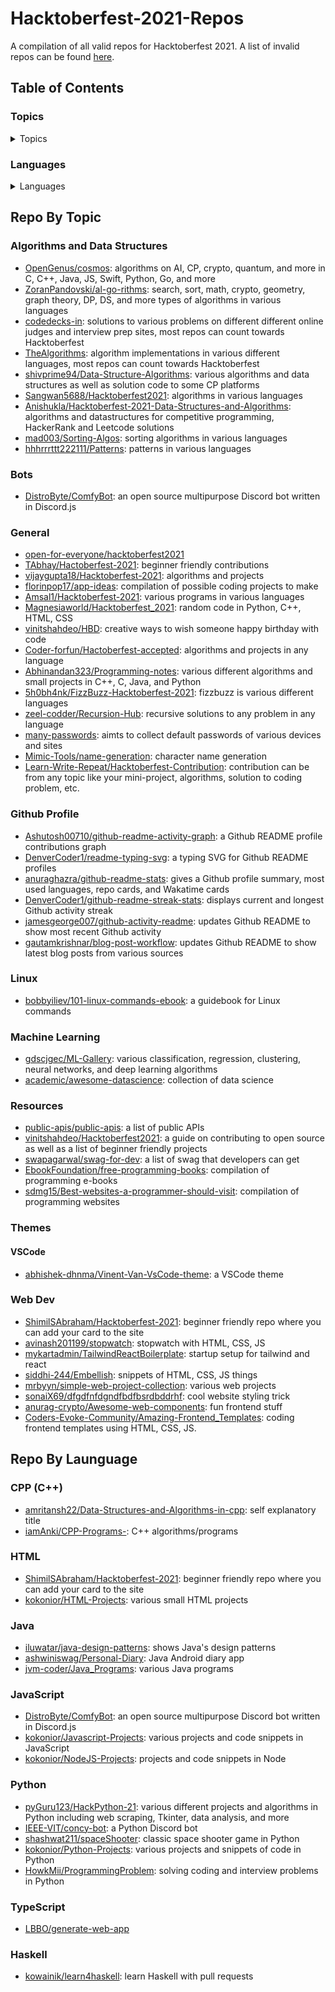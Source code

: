 # Hacktoberfest-2021-Repos
A compilation of all valid repos for Hacktoberfest 2021. A list of invalid repos can be found [here](./blacklist/).

## Table of Contents
### Topics
<details>
<summary>Topics</summary>

* [Algorithms and Data Structures](#algorithms-and-data-structures)
* [Bots](#bots)
* [General](#general)
* [Github Profile](#github-profile)
* [Linux](#linux)
* [Themes](#themes)
  * [VSCode](#vscode)
* [Machine Learning](#machine-learning)
* [Resources](#resources)
* [Web Dev](#web-dev)
</details>

### Languages
<details>
<summary>Languages</summary>

* [C++](#cpp-c)
* [HTML](#html)
* [Java](#java)
* [JavaScript](#javascript)
* [Python](#python)
* [TypeScript](#typescript)
* [Haskell](#haskell)
</details>

## Repo By Topic
### Algorithms and Data Structures
* [OpenGenus/cosmos](https://github.com/OpenGenus/cosmos): algorithms on AI, CP, crypto, quantum, and more in C, C++, Java, JS, Swift, Python, Go, and more
* [ZoranPandovski/al-go-rithms](https://github.com/ZoranPandovski/al-go-rithms): search, sort, math, crypto, geometry, graph theory, DP, DS, and more types of algorithms in various languages
* [codedecks-in](https://github.com/codedecks-in): solutions to various problems on different different online judges and interview prep sites, most repos can count towards Hacktoberfest
* [TheAlgorithms](https://github.com/TheAlgorithms): algorithm implementations in various different languages, most repos can count towards Hacktoberfest
* [shivprime94/Data-Structure-Algorithms](https://github.com/shivprime94/Data-Structure-Algorithms): various algorithms and data structures as well as solution code to some CP platforms
* [Sangwan5688/Hacktoberfest2021](https://github.com/Sangwan5688/Hacktoberfest2021): algorithms in various languages
* [Anishukla/Hacktoberfest-2021-Data-Structures-and-Algorithms](https://github.com/Anishukla/Hacktoberfest-2021-Data-Structures-and-Algorithms): algorithms and datastructures for competitive programming, HackerRank and Leetcode solutions
* [mad003/Sorting-Algos](https://github.com/mad003/Sorting-Algos): sorting algorithms in various languages
* [hhhrrrttt222111/Patterns](https://github.com/hhhrrrttt222111/Patterns): patterns in various languages

### Bots
* [DistroByte/ComfyBot](https://github.com/DistroByte/ComfyBot): an open source multipurpose Discord bot written in Discord.js

### General
* [open-for-everyone/hacktoberfest2021](https://github.com/open-for-everyone/hacktoberfest2021)
* [TAbhay/Hactoberfest-2021](https://github.com/TAbhay/Hactoberfest-2021): beginner friendly contributions
* [vijaygupta18/Hacktoberfest-2021](https://github.com/vijaygupta18/Hacktoberfest-2021): algorithms and projects
* [florinpop17/app-ideas](https://github.com/florinpop17/app-ideas): compilation of possible coding projects to make
* [Amsal1/Hacktoberfest-2021](https://github.com/Amsal1/Hacktoberfest-2021): various programs in various languages
* [Magnesiaworld/Hacktoberfest_2021](https://github.com/Magnesiaworld/Hacktoberfest_2021): random code in Python, C++, HTML, CSS
* [vinitshahdeo/HBD](https://github.com/vinitshahdeo/HBD): creative ways to wish someone happy birthday with code
* [Coder-forfun/Hactoberfest-accepted](https://github.com/Coder-forfun/Hactoberfest-accepted): algorithms and projects in any language
* [Abhinandan323/Programming-notes](https://github.com/Abhinandan323/Programming-notes): various different algorithms and small projects in C++, C, Java, and Python
* [5h0bh4nk/FizzBuzz-Hacktoberfest-2021](https://github.com/5h0bh4nk/FizzBuzz-Hacktoberfest-2021): fizzbuzz is various different languages
* [zeel-codder/Recursion-Hub](https://github.com/zeel-codder/Recursion-Hub): recursive solutions to any problem in any language
* [many-passwords](https://github.com/many-passwords): aimts to collect default passwords of various devices and sites
* [Mimic-Tools/name-generation](https://github.com/Mimic-Tools/name-generation): character name generation
* [Learn-Write-Repeat/Hacktoberfest-Contribution](https://github.com/Learn-Write-Repeat/Hacktoberfest-Contribution): contribution can be from any topic like your mini-project, algorithms, solution to coding problem, etc. 

### Github Profile
* [Ashutosh00710/github-readme-activity-graph](https://github.com/Ashutosh00710/github-readme-activity-graph): a Github README profile contributions graph
* [DenverCoder1/readme-typing-svg](https://github.com/DenverCoder1/readme-typing-svg): a typing SVG for Github README profiles
* [anuraghazra/github-readme-stats](https://github.com/anuraghazra/github-readme-stats): gives a Github profile summary, most used languages, repo cards, and Wakatime cards
* [DenverCoder1/github-readme-streak-stats](https://github.com/DenverCoder1/github-readme-streak-stats): displays current and longest Github activity streak
* [jamesgeorge007/github-activity-readme](https://github.com/jamesgeorge007/github-activity-readme): updates Github README to show most recent Github activity
* [gautamkrishnar/blog-post-workflow](https://github.com/gautamkrishnar/blog-post-workflow): updates Github README to show latest blog posts from various sources

### Linux
* [bobbyiliev/101-linux-commands-ebook](https://github.com/bobbyiliev/101-linux-commands-ebook): a guidebook for Linux commands

### Machine Learning
* [gdscjgec/ML-Gallery](https://github.com/gdscjgec/ML-Gallery): various classification, regression, clustering, neural networks, and deep learning algorithms
* [academic/awesome-datascience](https://github.com/academic/awesome-datascience): collection of data science

### Resources
* [public-apis/public-apis](https://github.com/public-apis/public-apis): a list of public APIs
* [vinitshahdeo/Hacktoberfest2021](https://github.com/vinitshahdeo/Hacktoberfest2021): a guide on contributing to open source as well as a list of beginner friendly projects
* [swapagarwal/swag-for-dev](https://github.com/swapagarwal/swag-for-dev): a list of swag that developers can get
* [EbookFoundation/free-programming-books](https://github.com/EbookFoundation/free-programming-books): compilation of programming e-books
* [sdmg15/Best-websites-a-programmer-should-visit](https://github.com/sdmg15/Best-websites-a-programmer-should-visit): compilation of programming websites

### Themes
#### VSCode
* [abhishek-dhnma/Vinent-Van-VsCode-theme](https://github.com/abhishek-dhnma/Vinent-Van-VsCode-theme): a VSCode theme

### Web Dev
* [ShimilSAbraham/Hacktoberfest-2021](https://github.com/ShimilSAbraham/Hacktoberfest-2021): beginner friendly repo where you can add your card to the site
* [avinash201199/stopwatch](https://github.com/avinash201199/stopwatch): stopwatch with HTML, CSS, JS
* [mykartadmin/TailwindReactBoilerplate](https://github.com/mykartadmin/TailwindReactBoilerplate): startup setup for tailwind and react
* [siddhi-244/Embellish](https://github.com/siddhi-244/Embellish): snippets of HTML, CSS, JS things
* [mrbyyn/simple-web-project-collection](https://github.com/mrbyyn/simple-web-project-collection): various web projects
* [sonaiX69/dfgdfnfdgndfbdfbsrdbddrhf](https://github.com/sonaiX69/dfgdfnfdgndfbdfbsrdbddrhf): cool website styling trick
* [anurag-crypto/Awesome-web-components](https://github.com/anurag-crypto/Awesome-web-components): fun frontend stuff
* [Coders-Evoke-Community/Amazing-Frontend_Templates](https://github.com/Coders-Evoke-Community/Amazing-Frontend_Templates): coding frontend templates using HTML, CSS, JS.

## Repo By Launguage
### CPP (C++)
* [amritansh22/Data-Structures-and-Algorithms-in-cpp](https://github.com/amritansh22/Data-Structures-and-Algorithms-in-cpp): self explanatory title
* [iamAnki/CPP-Programs-](https://github.com/iamAnki/CPP-Programs-): C++ algorithms/programs

### HTML
* [ShimilSAbraham/Hacktoberfest-2021](https://github.com/ShimilSAbraham/Hacktoberfest-2021): beginner friendly repo where you can add your card to the site
* [kokonior/HTML-Projects](https://github.com/kokonior/HTML-Projects): various small HTML projects

### Java
* [iluwatar/java-design-patterns](https://github.com/iluwatar/java-design-patterns): shows Java's design patterns
* [ashwiniswag/Personal-Diary](https://github.com/ashwiniswag/Personal-Diary): Java Android diary app
* [jvm-coder/Java_Programs](https://github.com/jvm-coder/Java_Programs): various Java programs

### JavaScript
* [DistroByte/ComfyBot](https://github.com/DistroByte/ComfyBot): an open source multipurpose Discord bot written in Discord.js
* [kokonior/Javascript-Projects](https://github.com/kokonior/Javascript-Projects): various projects and code snippets in JavaScript
* [kokonior/NodeJS-Projects](https://github.com/kokonior/NodeJS-Projects): projects and code snippets in Node

### Python
* [pyGuru123/HackPython-21](https://github.com/pyGuru123/HackPython-21): various different projects and algorithms in Python including web scraping, Tkinter, data analysis, and more
* [IEEE-VIT/concy-bot](https://github.com/IEEE-VIT/concy-bot): a Python Discord bot
* [shashwat211/spaceShooter](https://github.com/shashwat211/spaceShooter): classic space shooter game in Python
* [kokonior/Python-Projects](https://github.com/kokonior/Python-Projects): various projects and snippets of code in Python
* [HowkMii/ProgrammingProblem](https://github.com/HowkMii/ProgrammingProblem): solving coding and interview problems in Python

### TypeScript
* [LBBO/generate-web-app](https://github.com/LBBO/generate-web-app)

### Haskell
* [kowainik/learn4haskell](https://github.com/kowainik/learn4haskell): learn Haskell with pull requests
